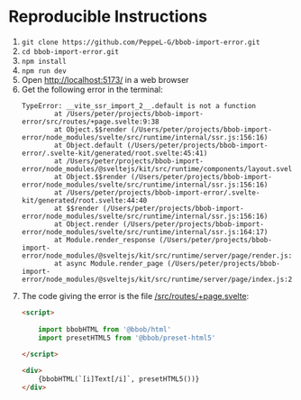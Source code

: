 # Reproducible Instructions
1. `git clone https://github.com/PeppeL-G/bbob-import-error.git`
2. `cd bbob-import-error.git`
3. `npm install`
4. `npm run dev`
5. Open [http://localhost:5173/](http://localhost:5173/) in a web browser
6. Get the following error in the terminal:
	```
	TypeError: __vite_ssr_import_2__.default is not a function
			at /Users/peter/projects/bbob-import-error/src/routes/+page.svelte:9:38
			at Object.$$render (/Users/peter/projects/bbob-import-error/node_modules/svelte/src/runtime/internal/ssr.js:156:16)
			at Object.default (/Users/peter/projects/bbob-import-error/.svelte-kit/generated/root.svelte:45:41)
			at /Users/peter/projects/bbob-import-error/node_modules/@sveltejs/kit/src/runtime/components/layout.svelte:5:41
			at Object.$$render (/Users/peter/projects/bbob-import-error/node_modules/svelte/src/runtime/internal/ssr.js:156:16)
			at /Users/peter/projects/bbob-import-error/.svelte-kit/generated/root.svelte:44:40
			at $$render (/Users/peter/projects/bbob-import-error/node_modules/svelte/src/runtime/internal/ssr.js:156:16)
			at Object.render (/Users/peter/projects/bbob-import-error/node_modules/svelte/src/runtime/internal/ssr.js:164:17)
			at Module.render_response (/Users/peter/projects/bbob-import-error/node_modules/@sveltejs/kit/src/runtime/server/page/render.js:171:29)
			at async Module.render_page (/Users/peter/projects/bbob-import-error/node_modules/@sveltejs/kit/src/runtime/server/page/index.js:286:10)
	```
7. The code giving the error is the file [/src/routes/+page.svelte](./src/routes/+page.svelte):
	```html
	<script>
		
		import bbobHTML from '@bbob/html'
		import presetHTML5 from '@bbob/preset-html5'
		
	</script>
	
	<div>
		{bbobHTML(`[i]Text[/i]`, presetHTML5())}
	</div>
	```